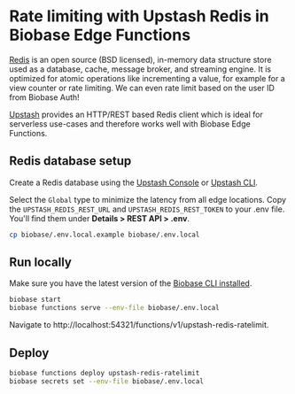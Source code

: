 # Rate limiting with Upstash Redis in Biobase Edge Functions

[Redis](https://redis.io/docs/about/) is an open source (BSD licensed), in-memory data structure store used as a database, cache, message broker, and streaming engine. It is optimized for atomic operations like incrementing a value, for example for a view counter or rate limiting. We can even rate limit based on the user ID from Biobase Auth!

[Upstash](https://upstash.com/) provides an HTTP/REST based Redis client which is ideal for serverless use-cases and therefore works well with Biobase Edge Functions.

## Redis database setup

Create a Redis database using the [Upstash Console](https://console.upstash.com/) or [Upstash CLI](https://github.com/upstash/cli).

Select the `Global` type to minimize the latency from all edge locations. Copy the `UPSTASH_REDIS_REST_URL` and `UPSTASH_REDIS_REST_TOKEN` to your .env file. You'll find them under **Details > REST API > .env**.

```bash
cp biobase/.env.local.example biobase/.env.local
```

## Run locally

Make sure you have the latest version of the [Biobase CLI installed](https://biobase.com/docs/guides/cli#installation).

```bash
biobase start
biobase functions serve --env-file biobase/.env.local
```

Navigate to http://localhost:54321/functions/v1/upstash-redis-ratelimit.

## Deploy

```bash
biobase functions deploy upstash-redis-ratelimit
biobase secrets set --env-file biobase/.env.local
```
